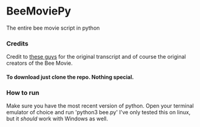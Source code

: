 # BeeMoviePy
The entire bee movie script in python

### Credits
Credit to [these guys](http://www.script-o-rama.com/movie_scripts/a1/bee-movie-script-transcript-seinfeld.html) for the original transcript and of course the original creators of the Bee Movie. 

#### To download just clone the repo. Nothing special.

### How to run
Make sure you have the most recent version of python. 
Open your terminal emulator of choice and run 'python3 bee.py'
I've only tested this on linux, but it _should_ work with Windows as well. 
